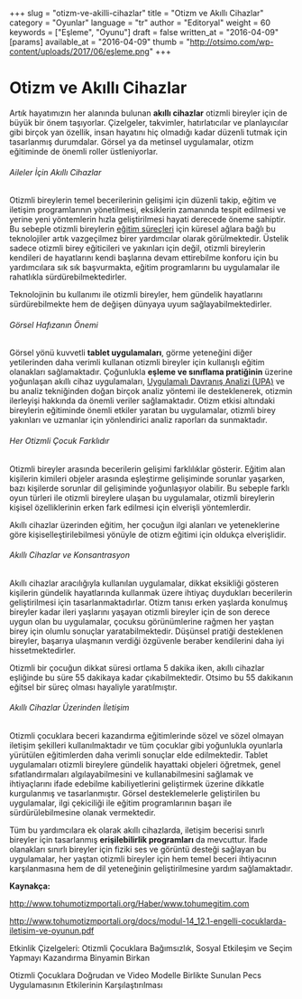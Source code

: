 +++
slug = "otizm-ve-akilli-cihazlar"
title = "Otizm ve Akıllı Cihazlar"
category = "Oyunlar"
language = "tr"
author = "Editoryal"
weight = 60
keywords = ["Eşleme", "Oyunu"]
draft = false
written_at = "2016-04-09"
[params]
available_at = "2016-04-09"
thumb = "http://otsimo.com/wp-content/uploads/2017/06/eşleme.png"
+++

# Otizm ve Akıllı Cihazlar

Artık hayatımızın her alanında bulunan **akıllı cihazlar** otizmli bireyler için de büyük bir önem taşıyorlar. Çizelgeler, takvimler, hatırlatıcılar ve planlayıcılar gibi birçok yan özellik, insan hayatını hiç olmadığı kadar düzenli tutmak için tasarlanmış durumdalar. Görsel ya da metinsel uygulamalar, otizm eğitiminde de önemli roller üstleniyorlar.

###### Aileler İçin Akıllı Cihazlar

Otizmli bireylerin temel becerilerinin gelişimi için düzenli takip, eğitim ve iletişim programlarının yönetilmesi, eksiklerin zamanında tespit edilmesi ve yerine yeni yöntemlerin hızla geliştirilmesi hayati derecede öneme sahiptir. Bu sebeple otizmli bireylerin [eğitim süreçleri](/ulkemizde-otizm-egitimi-ve-kaynastirma-calismalari/) için küresel ağlara bağlı bu teknolojiler artık vazgeçilmez birer yardımcılar olarak görülmektedir. Üstelik sadece otizmli birey eğiticileri ve yakınları için değil, otizmli bireylerin kendileri de hayatlarını kendi başlarına devam ettirebilme konforu için bu yardımcılara sık sık başvurmakta, eğitim programlarını bu uygulamalar ile rahatlıkla sürdürebilmektedirler.

Teknolojinin bu kullanımı ile otizmli bireyler, hem gündelik hayatlarını sürdürebilmekte hem de değişen dünyaya uyum sağlayabilmektedirler.

###### Görsel Hafızanın Önemi

Görsel yönü kuvvetli **tablet uygulamaları**, görme yeteneğini diğer yetilerinden daha verimli kullanan otizmli bireyler için kullanışlı eğitim olanakları sağlamaktadır. Çoğunlukla **eşleme ve sınıflama pratiğinin** üzerine yoğunlaşan akıllı cihaz uygulamaları, [Uygulamalı Davranış Analizi (UPA)](/uygulamalidavranisanalizi/) ve bu analiz tekniğinden doğan birçok analiz yöntemi ile desteklenerek, otizmin ilerleyişi hakkında da önemli veriler sağlamaktadır. Otizm etkisi altındaki bireylerin eğitiminde önemli etkiler yaratan bu uygulamalar, otizmli birey yakınları ve uzmanlar için yönlendirici analiz raporları da sunmaktadır.


###### Her Otizmli Çocuk Farklıdır

Otizmli bireyler arasında becerilerin gelişimi farklılıklar gösterir. Eğitim alan kişilerin kimileri objeler arasında eşleştirme gelişiminde sorunlar yaşarken, bazı kişilerde sorunlar dil gelişiminde yoğunlaşıyor olabilir. Bu sebeple farklı oyun türleri ile otizmli bireylere ulaşan bu uygulamalar, otizmli bireylerin kişisel özelliklerinin erken fark edilmesi için elverişli yöntemlerdir.

Akıllı cihazlar üzerinden eğitim, her çocuğun ilgi alanları ve yeteneklerine göre kişiselleştirilebilmesi yönüyle de otizm eğitimi için oldukça elverişlidir.

###### Akıllı Cihazlar ve Konsantrasyon

Akıllı cihazlar aracılığıyla kullanılan uygulamalar, dikkat eksikliği gösteren kişilerin gündelik hayatlarında kullanmak üzere ihtiyaç duydukları becerilerin geliştirilmesi için tasarlanmaktadırlar. Otizm tanısı erken yaşlarda konulmuş bireyler kadar ileri yaşlarını yaşayan otizmli bireyler için de son derece uygun olan bu uygulamalar, çocuksu görünümlerine rağmen her yaştan birey için olumlu sonuçlar yaratabilmektedir. Düşünsel pratiği desteklenen bireyler, başarıya ulaşmanın verdiği özgüvenle beraber kendilerini daha iyi hissetmektedirler.

Otizmli bir çocuğun dikkat süresi ortlama 5 dakika iken, akıllı cihazlar eşliğinde bu süre 55 dakikaya kadar çıkabilmektedir. Otsimo bu 55 dakikanın eğitsel bir süreç olması hayaliyle yaratılmıştır.

###### Akıllı Cihazlar Üzerinden İletişim

Otizmli çocuklara beceri kazandırma eğitimlerinde sözel ve sözel olmayan iletişim şekilleri kullanılmaktadır ve tüm çocuklar gibi yoğunlukla oyunlarla yürütülen eğitimlerden daha verimli sonuçlar elde edilmektedir. Tablet uygulamaları otizmli bireylere gündelik hayattaki objeleri öğretmek, genel sıfatlandırmaları algılayabilmesini ve kullanabilmesini sağlamak ve ihtiyaçlarını ifade edebilme kabiliyetlerini geliştirmek üzerine dikkatle kurgulanmış ve tasarlanmıştır. Görsel desteklemelerle geliştirilen bu uygulamalar, ilgi çekiciliği ile eğitim programlarının başarı ile sürdürülebilmesine olanak vermektedir.

Tüm bu yardımcılara ek olarak akıllı cihazlarda, iletişim becerisi sınırlı bireyler için tasarlanmış **erişilebilirlik programları** da mevcuttur. İfade olanakları sınırlı bireyler için fiziki ses ve görüntü desteği sağlayan bu uygulamalar, her yaştan otizmli bireyler için hem temel beceri ihtiyacının karşılanmasına hem de dil yeteneğinin geliştirilmesine yardım sağlamaktadır.

**Kaynakça:**

http://www.tohumotizmportali.org/Haber/www.tohumegitim.com

http://www.tohumotizmportali.org/docs/modul-14_12.1-engelli-cocuklarda-iletisim-ve-oyunun.pdf

Etkinlik Çizelgeleri: Otizmli Çocuklara Bağımsızlık, Sosyal Etkileşim ve Seçim Yapmayı Kazandırma Binyamin Birkan

Otizmli Çocuklara Doğrudan ve Video Modelle Birlikte Sunulan Pecs Uygulamasının Etkilerinin Karşılaştırılması

